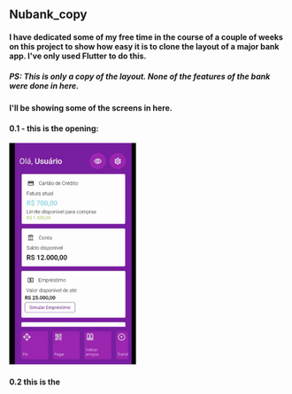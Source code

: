 ## Nubank_copy

#### I have dedicated some of my free time in the course of a couple of weeks on this project to show how easy it is to clone the layout of a major bank app. I've only used Flutter to do this. 
##### PS: This is only a copy of the layout. None of the features of the bank were done in here.

#### I'll be showing some of the screens in here.

#### 0.1 - this is the opening:

<img src="https://github.com/M-antunes/Nubank_copy/blob/master/Opening.gif" height="400">


#### 0.2 this is the 
